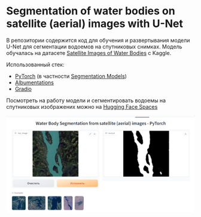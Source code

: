 # Segmentation of water bodies on satellite (aerial) images with U-Net

В репозитории содержится код для обучения и развертывания модели U-Net для сегментации водоемов на спутниковых снимках. Модель обучалась на датасете [Satellite Images of Water Bodies](https://www.kaggle.com/datasets/franciscoescobar/satellite-images-of-water-bodies) с Kaggle.

Использованный стек:
- [PyTorch](https://github.com/pytorch/pytorch) (в частности [Segmentation Models](https://github.com/qubvel/segmentation_models.pytorch))
- [Albumentations](https://github.com/albumentations-team/albumentations)
- [Gradio](https://github.com/gradio-app/gradio)

Посмотреть на работу модели и сегментировать водоемы на спутниковых изображених можно на [Hugging Face Spaces](https://huggingface.co/spaces/anaaaiva/aerial-water-segmentation)

![inference_img](inference_img/image.png)
